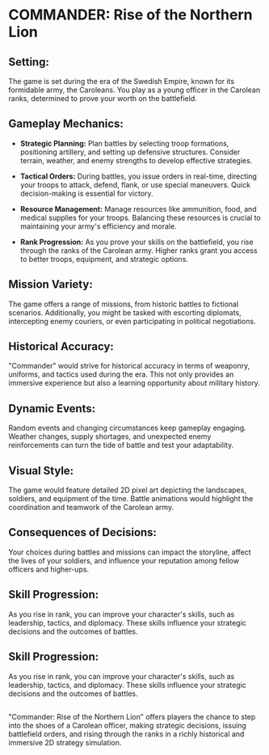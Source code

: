 # COMMANDER: Rise of the Northern Lion

## Setting:
The game is set during the era of the Swedish Empire, known for its formidable army, the Caroleans. You play as a young officer in the Carolean ranks, determined to prove your worth on the battlefield.

## Gameplay Mechanics:

- **Strategic Planning:** Plan battles by selecting troop formations, positioning artillery, and setting up defensive structures. Consider terrain, weather, and enemy strengths to develop effective strategies.

- **Tactical Orders:** During battles, you issue orders in real-time, directing your troops to attack, defend, flank, or use special maneuvers. Quick decision-making is essential for victory.

- **Resource Management:** Manage resources like ammunition, food, and medical supplies for your troops. Balancing these resources is crucial to maintaining your army's efficiency and morale.

- **Rank Progression:** As you prove your skills on the battlefield, you rise through the ranks of the Carolean army. Higher ranks grant you access to better troops, equipment, and strategic options.

## Mission Variety:
The game offers a range of missions, from historic battles to fictional scenarios. Additionally, you might be tasked with escorting diplomats, intercepting enemy couriers, or even participating in political negotiations.

## Historical Accuracy:
"Commander" would strive for historical accuracy in terms of weaponry, uniforms, and tactics used during the era. This not only provides an immersive experience but also a learning opportunity about military history.

## Dynamic Events:
Random events and changing circumstances keep gameplay engaging. Weather changes, supply shortages, and unexpected enemy reinforcements can turn the tide of battle and test your adaptability.

## Visual Style:
The game would feature detailed 2D pixel art depicting the landscapes, soldiers, and equipment of the time. Battle animations would highlight the coordination and teamwork of the Carolean army.

## Consequences of Decisions:
Your choices during battles and missions can impact the storyline, affect the lives of your soldiers, and influence your reputation among fellow officers and higher-ups.

## Skill Progression:
As you rise in rank, you can improve your character's skills, such as leadership, tactics, and diplomacy. These skills influence your strategic decisions and the outcomes of battles.

## Skill Progression:
As you rise in rank, you can improve your character's skills, such as leadership, tactics, and diplomacy. These skills influence your strategic decisions and the outcomes of battles.

##
"Commander: Rise of the Northern Lion" offers players the chance to step into the shoes of a Carolean officer, making strategic decisions, issuing battlefield orders, and rising through the ranks in a richly historical and immersive 2D strategy simulation.
